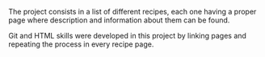 The project consists in a list of different recipes, each one having a proper page where description and information about them can be found.

Git and HTML skills were developed in this project by linking pages and repeating the process in every recipe page.